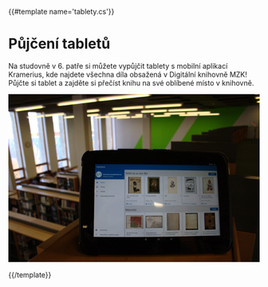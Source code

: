 {{#template name='tablety.cs'}}

# Půjčení tabletů

Na studovně v 6. patře si můžete vypůjčit tablety s mobilní aplikací Kramerius, 
kde najdete všechna díla obsažená v Digitální knihovně MZK! 
Půjčte si tablet a zajděte si přečíst knihu na své oblíbené místo v knihovně.

![](/images/help/pujceniTabletu/tablet.jpg)

{{/template}}